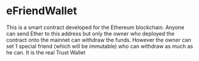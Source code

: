 # eFriendWallet
This is a smart contract developed for the Ethereum blockchain. Anyone can send Ether to this address but only the owner who deployed the contract onto the mainnet can withdraw the funds. However the owner can set 1 special friend (which will be immutable) who can withdraw as much as he can. It is the real Trust Wallet

